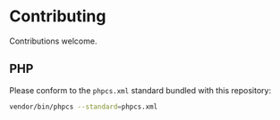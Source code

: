 # Contributing

Contributions welcome.

## PHP

Please conform to the `phpcs.xml` standard bundled with this repository:

```bash
vendor/bin/phpcs --standard=phpcs.xml
```
